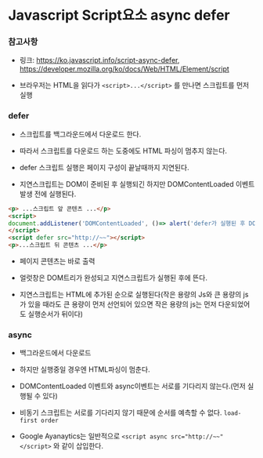 # Javascript Script요소 async defer



### 참고사항

- 링크: https://ko.javascript.info/script-async-defer, https://developer.mozilla.org/ko/docs/Web/HTML/Element/script

- 브라우저는 HTML을 읽다가 `<script>...</script>` 를 만나면 스크립트를 먼저 실행







### defer

* 스크립트를 백그라운드에서 다운로드 한다.

* 따라서 스크립트를 다운로드 하는 도중에도 HTML 파싱이 멈추지 않는다.

* defer 스크립트 실행은 페이지 구성이 끝날때까지 지연된다.

* 지연스크립트는 DOM이 준비된 후 실행되긴 하지만 DOMContentLoaded 이벤트 발생 전에 실행된다.

```html
<p> ...스크립트 앞 콘텐츠 ...</p>
<script>
document.addListener('DOMContentLoaded', ()=> alert('defer가 실행된 후 DOM준비'))
</script>
<script defer src="http://~~"></script>
<p>...스크립트 뒤 콘텐츠 ...</p>
```

* 페이지 콘텐츠는 바로 출력

* 얼럿창은 DOM트리가 완성되고 지연스크립트가 실행된 후에 뜬다.

* 지연스크립트는 HTML에 추가된 순으로 실행된다(작은 용량의 Js와 큰 용량의 js가 있을 때라도 큰 용량이 먼저 선언되어 있으면 작은 용량의 js는 먼저 다운되었어도 실행순서가 뒤이다)



### async

* 백그라운드에서 다운로드

* 하지만 실행중일 경우엔 HTML파싱이 멈춘다.

* DOMContentLoaded 이벤트와 async이벤트는 서로를 기다리지 않는다.(먼저 실행될 수 있다)

* 비동기 스크립트는 서로를 기다리지 않기 때문에 순서를 예측할 수 없다. `load-first order`

* Google Ayanaytics는 일반적으로 `<script async src="http://~~"</script>` 와 같이 삽입한다.



